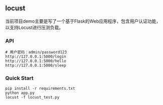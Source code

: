 ## locust
当前项目demo主要是写了一个基于Flask的Web应用程序，包含用户认证功能，以支持Locust进行压测负载。

### API
```shell
# 用户密码：admin/password123
http://127.0.0.1:5000/login
http://127.0.0.1:5000/hello
http://127.0.0.1:5000/sleep
```

### Quick Start
```shell
pip install -r requirements.txt
python app.py
locust -f locust_test.py
```



